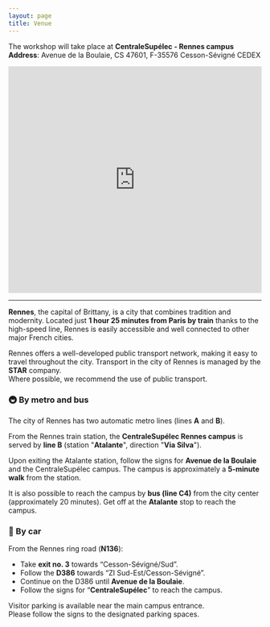 ```yaml
---
layout: page
title: Venue
---
```


The workshop will take place at **CentraleSupélec - Rennes campus**  
**Address**: Avenue de la Boulaie, CS 47601, F-35576 Cesson-Sévigné CEDEX

<iframe 
  src="https://www.google.com/maps/embed?pb=!1m18!1m12!1m3!1d2685.0259354011676!2d-1.6259761!3d48.1252352!2m3!1f0!2f0!3f0!3m2!1i1024!2i768!4f13.1!3m3!1m2!1s0x480edec65f06f455%3A0x72c23e5dbe992d94!2sCentraleSup%C3%A9lec%20-%20Rennes%20Campus!5e0!3m2!1sfr!2sfr!4v1719393689941!5m2!1sfr!2sfr" 
  width="100%" 
  height="450" 
  style="border:0;" 
  allowfullscreen="" 
  loading="lazy"
  referrerpolicy="no-referrer-when-downgrade">
</iframe>

---

**Rennes**, the capital of Brittany, is a city that combines tradition and modernity. Located just **1 hour 25 minutes from Paris by train** thanks to the high-speed line, Rennes is easily accessible and well connected to other major French cities.

Rennes offers a well-developed public transport network, making it easy to travel throughout the city. Transport in the city of Rennes is managed by the **STAR** company.  
Where possible, we recommend the use of public transport.

### 🚇 By metro and bus

The city of Rennes has two automatic metro lines (lines **A** and **B**).

From the Rennes train station, the **CentraleSupélec Rennes campus** is served by **line B** (station "**Atalante**", direction "**Via Silva**").

Upon exiting the Atalante station, follow the signs for **Avenue de la Boulaie** and the CentraleSupélec campus. The campus is approximately a **5-minute walk** from the station.

It is also possible to reach the campus by **bus (line C4)** from the city center (approximately 20 minutes). Get off at the **Atalante** stop to reach the campus.

### 🚗 By car

From the Rennes ring road (**N136**):

- Take **exit no. 3** towards “Cesson-Sévigné/Sud”.
- Follow the **D386** towards “ZI Sud-Est/Cesson-Sévigné”.
- Continue on the D386 until **Avenue de la Boulaie**.
- Follow the signs for “**CentraleSupélec**” to reach the campus.

Visitor parking is available near the main campus entrance.  
Please follow the signs to the designated parking spaces.
